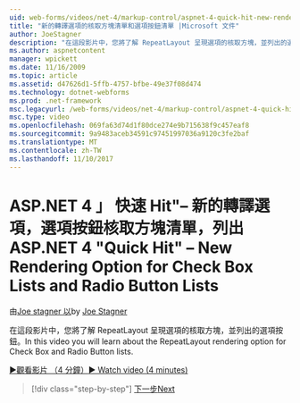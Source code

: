 ```yaml
---
uid: web-forms/videos/net-4/markup-control/aspnet-4-quick-hit-new-rendering-option-for-check-box-lists-and-radio-button-lists
title: "新的轉譯選項的核取方塊清單和選項按鈕清單 |Microsoft 文件"
author: JoeStagner
description: "在這段影片中，您將了解 RepeatLayout 呈現選項的核取方塊，並列出的選項按鈕。"
ms.author: aspnetcontent
manager: wpickett
ms.date: 11/16/2009
ms.topic: article
ms.assetid: d47626d1-5ffb-4757-bfbe-49e37f08d474
ms.technology: dotnet-webforms
ms.prod: .net-framework
msc.legacyurl: /web-forms/videos/net-4/markup-control/aspnet-4-quick-hit-new-rendering-option-for-check-box-lists-and-radio-button-lists
msc.type: video
ms.openlocfilehash: 069fa63d74d1f80dce274e9b715638f9c457eaf8
ms.sourcegitcommit: 9a9483aceb34591c97451997036a9120c3fe2baf
ms.translationtype: MT
ms.contentlocale: zh-TW
ms.lasthandoff: 11/10/2017
---
```

<a name="aspnet-4-quick-hit--new-rendering-option-for-check-box-lists-and-radio-button-lists"></a><span data-ttu-id="85409-103">ASP.NET 4 」 快速 Hit"– 新的轉譯選項，選項按鈕核取方塊清單，列出</span><span class="sxs-lookup"><span data-stu-id="85409-103">ASP.NET 4 "Quick Hit" – New Rendering Option for Check Box Lists and Radio Button Lists</span></span>
====================
<span data-ttu-id="85409-104">由[Joe stagner 以](https://github.com/JoeStagner)</span><span class="sxs-lookup"><span data-stu-id="85409-104">by [Joe Stagner](https://github.com/JoeStagner)</span></span>

<span data-ttu-id="85409-105">在這段影片中，您將了解 RepeatLayout 呈現選項的核取方塊，並列出的選項按鈕。</span><span class="sxs-lookup"><span data-stu-id="85409-105">In this video you will learn about the RepeatLayout rendering option for Check Box and Radio Button lists.</span></span> 

[<span data-ttu-id="85409-106">&#9654;觀看影片 （4 分鐘）</span><span class="sxs-lookup"><span data-stu-id="85409-106">&#9654; Watch video (4 minutes)</span></span>](https://channel9.msdn.com/Blogs/ASP-NET-Site-Videos/aspnet-4-quick-hit-new-rendering-option-for-check-box-lists-and-radio-button-lists)

>[!div class="step-by-step"]
[<span data-ttu-id="85409-107">下一步</span><span class="sxs-lookup"><span data-stu-id="85409-107">Next</span></span>](aspnet-4-quick-hit-table-free-templated-controls.md)

